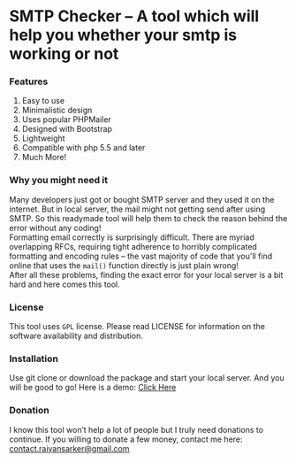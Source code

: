 # __SMTP Checker – A tool which will help you whether your smtp is working or not__  
### Features  
1. Easy to use
2. Minimalistic design
3. Uses popular PHPMailer
4. Designed with Bootstrap
5. Lightweight
6. Compatible with php 5.5 and later
7. Much More!  
### Why you might need it  
Many developers just got or bought SMTP server and they used it on the internet. But in local server, the mail might not getting send after using SMTP. So this readymade tool will help them to check the reason behind the error without any coding!  
Formatting email correctly is surprisingly difficult. There are myriad overlapping RFCs, requiring tight adherence to horribly complicated formatting and encoding rules – the vast majority of code that you'll find online that uses the `mail()` function directly is just plain wrong!  
After all these problems, finding the exact error for your local server is a bit hard and here comes this tool.
### License  
This tool uses `GPL` license. Please read LICENSE for information on the software availability and distribution.
### Installation  
Use git clone or download the package and start your local server. And you will be good to go! Here is a demo: [Click Here](https://app.raiyansarker.com/?dir=smtp)
### Donation  
I know this tool won’t help a lot of people but I truly need donations to continue. If you willing to donate a few money, contact me here: contact.raiyansarker@gmail.com
